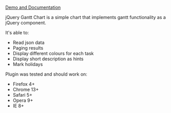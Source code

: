 [Demo and Documentation](http://taitems.github.com/jQuery.Gantt/)

jQuery Gantt Chart is a simple chart that implements gantt functionality as 
a jQuery component.

It's able to:

 - Read json data
 - Paging results
 - Display different colours for each task
 - Display short description as hints
 - Mark holidays

Plugin was tested and should work on:

 - Firefox 4+
 - Chrome 13+
 - Safari 5+
 - Opera 9+
 - IE 8+
